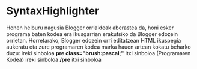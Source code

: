 # SyntaxHighlighter
Honen helburu nagusia Blogger orrialdeak aberastea da, honi esker programa baten kodea era ikusgarrian erakutsiko da Blogger edozein orrietan.
Horretarako, Blogger edozein orri editatzean HTML ikuspegia aukeratu eta zure programaren kodea marka hauen artean kokatu beharko duzu:
ireki sinboloa <b>pre class="brush:pascal;"</b> itxi sinboloa
(Programaren Kodea)
ireki sinboloa <b>/pre</b> itxi sinboloa
